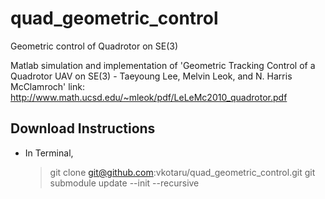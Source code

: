 # quad_geometric_control
Geometric control of Quadrotor on SE(3) 

Matlab simulation and implementation of 
'Geometric Tracking Control of a Quadrotor UAV on SE(3) - Taeyoung Lee, Melvin Leok, and N. Harris McClamroch'
link: http://www.math.ucsd.edu/~mleok/pdf/LeLeMc2010_quadrotor.pdf

## Download Instructions

- In Terminal,
  > git clone git@github.com:vkotaru/quad_geometric_control.git
  > git submodule update --init --recursive
